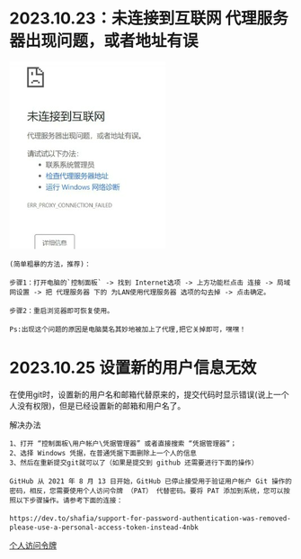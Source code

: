 
# 2023.10.23：未连接到互联网 代理服务器出现问题，或者地址有误
![](img/Pasted%20image%2020231025145456.png)
~~~
(简单粗暴的方法，推荐)：

步骤1：打开电脑的`控制面板` -> 找到 Internet选项 -> 上方功能栏点击 连接 -> 局域网设置 -> 把 代理服务器 下的 为LAN使用代理服务器 选项的勾去掉 -> 点击确定。

步骤2：重启浏览器即可恢复使用。

Ps:出现这个问题的原因是电脑莫名其妙地被加上了代理,把它关掉即可，嘿嘿！

~~~

# 2023.10.25 设置新的用户信息无效

在使用git时，设置新的用户名和邮箱代替原来的，提交代码时显示错误(说上一个人没有权限)，但是已经设置新的邮箱和用户名了。

解决办法
~~~
1、打开 “控制面板\用户帐户\凭据管理器” 或者直接搜索 “凭据管理器”；
2、选择 Windows 凭据，在普通凭据下面删除上一个人的信息
3、然后在重新提交git就可以了（如果是提交到 github 还需要进行下面的操作）

GitHub 从 2021 年 8 月 13 日开始，GitHub 已停止接受用于验证用户帐户 Git 操作的密码，相反，您需要使用个人访问令牌 （PAT） 代替密码。要将 PAT 添加到系统，您可以按照以下步骤操作。请参考下面的连接：

https://dev.to/shafia/support-for-password-authentication-was-removed-please-use-a-personal-access-token-instead-4nbk
~~~
[个人访问令牌](https://dev.to/shafia/support-for-password-authentication-was-removed-please-use-a-personal-access-token-instead-4nbk)
